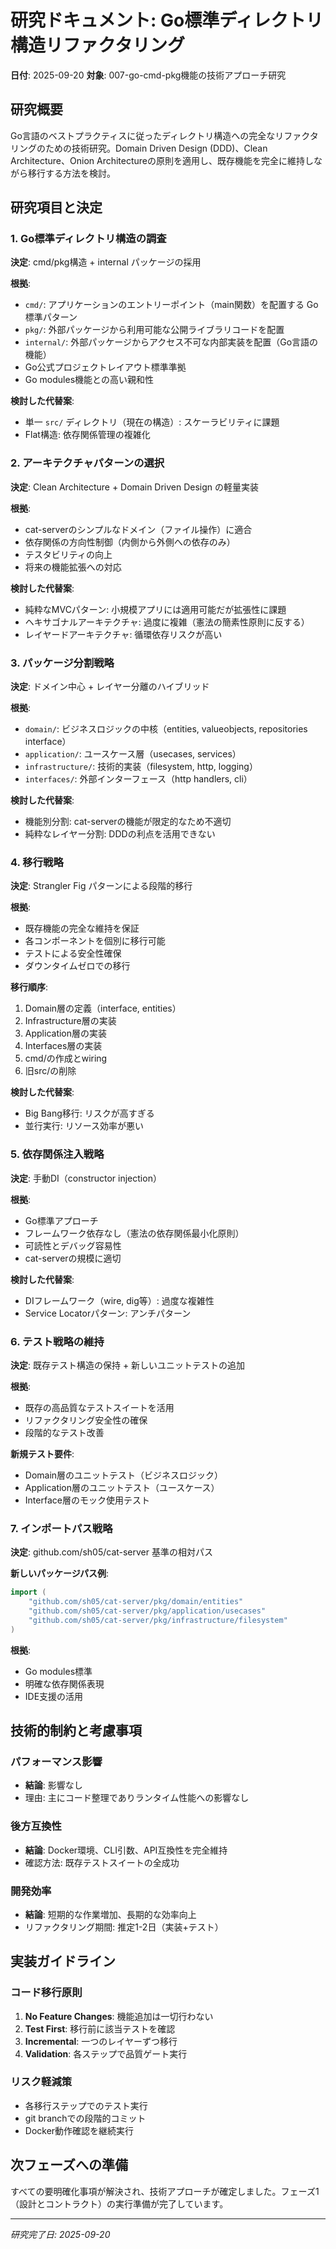 # 研究ドキュメント: Go標準ディレクトリ構造リファクタリング

**日付**: 2025-09-20
**対象**: 007-go-cmd-pkg機能の技術アプローチ研究

## 研究概要

Go言語のベストプラクティスに従ったディレクトリ構造への完全なリファクタリングのための技術研究。Domain Driven Design (DDD)、Clean Architecture、Onion Architectureの原則を適用し、既存機能を完全に維持しながら移行する方法を検討。

## 研究項目と決定

### 1. Go標準ディレクトリ構造の調査

**決定**: cmd/pkg構造 + internal パッケージの採用

**根拠**:
- `cmd/`: アプリケーションのエントリーポイント（main関数）を配置する Go標準パターン
- `pkg/`: 外部パッケージから利用可能な公開ライブラリコードを配置
- `internal/`: 外部パッケージからアクセス不可な内部実装を配置（Go言語の機能）
- Go公式プロジェクトレイアウト標準準拠
- Go modules機能との高い親和性

**検討した代替案**:
- 単一 `src/` ディレクトリ（現在の構造）: スケーラビリティに課題
- Flat構造: 依存関係管理の複雑化

### 2. アーキテクチャパターンの選択

**決定**: Clean Architecture + Domain Driven Design の軽量実装

**根拠**:
- cat-serverのシンプルなドメイン（ファイル操作）に適合
- 依存関係の方向性制御（内側から外側への依存のみ）
- テスタビリティの向上
- 将来の機能拡張への対応

**検討した代替案**:
- 純粋なMVCパターン: 小規模アプリには適用可能だが拡張性に課題
- ヘキサゴナルアーキテクチャ: 過度に複雑（憲法の簡素性原則に反する）
- レイヤードアーキテクチャ: 循環依存リスクが高い

### 3. パッケージ分割戦略

**決定**: ドメイン中心 + レイヤー分離のハイブリッド

**根拠**:
- `domain/`: ビジネスロジックの中核（entities, valueobjects, repositories interface）
- `application/`: ユースケース層（usecases, services）
- `infrastructure/`: 技術的実装（filesystem, http, logging）
- `interfaces/`: 外部インターフェース（http handlers, cli）

**検討した代替案**:
- 機能別分割: cat-serverの機能が限定的なため不適切
- 純粋なレイヤー分割: DDDの利点を活用できない

### 4. 移行戦略

**決定**: Strangler Fig パターンによる段階的移行

**根拠**:
- 既存機能の完全な維持を保証
- 各コンポーネントを個別に移行可能
- テストによる安全性確保
- ダウンタイムゼロでの移行

**移行順序**:
1. Domain層の定義（interface, entities）
2. Infrastructure層の実装
3. Application層の実装
4. Interfaces層の実装
5. cmd/の作成とwiring
6. 旧src/の削除

**検討した代替案**:
- Big Bang移行: リスクが高すぎる
- 並行実行: リソース効率が悪い

### 5. 依存関係注入戦略

**決定**: 手動DI（constructor injection）

**根拠**:
- Go標準アプローチ
- フレームワーク依存なし（憲法の依存関係最小化原則）
- 可読性とデバッグ容易性
- cat-serverの規模に適切

**検討した代替案**:
- DIフレームワーク（wire, dig等）: 過度な複雑性
- Service Locatorパターン: アンチパターン

### 6. テスト戦略の維持

**決定**: 既存テスト構造の保持 + 新しいユニットテストの追加

**根拠**:
- 既存の高品質なテストスイートを活用
- リファクタリング安全性の確保
- 段階的なテスト改善

**新規テスト要件**:
- Domain層のユニットテスト（ビジネスロジック）
- Application層のユニットテスト（ユースケース）
- Interface層のモック使用テスト

### 7. インポートパス戦略

**決定**: github.com/sh05/cat-server 基準の相対パス

**新しいパッケージパス例**:
```go
import (
    "github.com/sh05/cat-server/pkg/domain/entities"
    "github.com/sh05/cat-server/pkg/application/usecases"
    "github.com/sh05/cat-server/pkg/infrastructure/filesystem"
)
```

**根拠**:
- Go modules標準
- 明確な依存関係表現
- IDE支援の活用

## 技術的制約と考慮事項

### パフォーマンス影響
- **結論**: 影響なし
- 理由: 主にコード整理でありランタイム性能への影響なし

### 後方互換性
- **結論**: Docker環境、CLI引数、API互換性を完全維持
- 確認方法: 既存テストスイートの全成功

### 開発効率
- **結論**: 短期的な作業増加、長期的な効率向上
- リファクタリング期間: 推定1-2日（実装+テスト）

## 実装ガイドライン

### コード移行原則
1. **No Feature Changes**: 機能追加は一切行わない
2. **Test First**: 移行前に該当テストを確認
3. **Incremental**: 一つのレイヤーずつ移行
4. **Validation**: 各ステップで品質ゲート実行

### リスク軽減策
- 各移行ステップでのテスト実行
- git branchでの段階的コミット
- Docker動作確認を継続実行

## 次フェーズへの準備

すべての要明確化事項が解決され、技術アプローチが確定しました。フェーズ1（設計とコントラクト）の実行準備が完了しています。

---
*研究完了日: 2025-09-20*